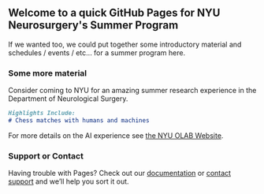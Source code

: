 ## Welcome to a quick GitHub Pages for NYU Neurosurgery's Summer Program

If we wanted too, we could put together some introductory material and schedules / events / etc... for a summer program here. 

### Some more material

Consider coming to NYU for an amazing summer research experience in the Department of Neurological Surgery.

```markdown
Highlights Include:
# Chess matches with humans and machines
```
For more details on the AI experience see [the NYU OLAB Website](https://nyuolab.org/).

### Support or Contact

Having trouble with Pages? Check out our [documentation](https://docs.github.com/categories/github-pages-basics/) or [contact support](https://support.github.com/contact) and we’ll help you sort it out.
